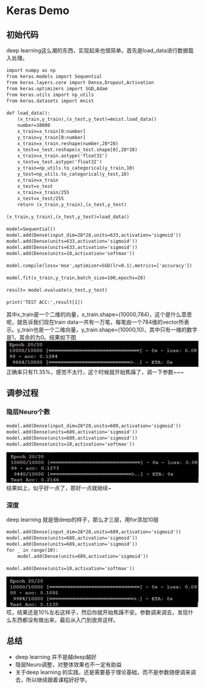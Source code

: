 ﻿# Keras Demo
## 初始代码
deep learning这么潮的东西，实现起来也很简单。首先是load_data进行数据载入处理。
```
import numpy as np
from keras.models import Sequential
from keras.layers.core import Dense,Dropout,Activation
from keras.optimizers import SGD,Adam
from keras.utils import np_utils
from keras.datasets import mnist

def load_data():
	(x_train,y_train),(x_test,y_test)=mnist.load_data()
	number=10000
	x_train=x_train[0:number]
	y_train=y_train[0:number]
	x_train=x_train.reshape(number,28*28)
	x_test=x_test.reshape(x_test.shape[0],28*28)
	x_train=x_train.astype('float32')
	x_test=x_test.astype('float32')
	y_train=np_utils.to_categorical(y_train,10)
	y_test=np_utils.to_categorical(y_test,10)
	x_train=x_train
	x_test=x_test
	x_train=x_train/255
	x_test=x_test/255
	return (x_train,y_train),(x_test,y_test)

(x_train,y_train),(x_test,y_test)=load_data()

model=Sequential()
model.add(Dense(input_dim=28*28,units=633,activation='sigmoid'))
model.add(Dense(units=633,activation='sigmoid'))
model.add(Dense(units=633,activation='sigmoid'))
model.add(Dense(units=10,activation='softmax'))

model.compile(loss='mse',optimizer=SGD(lr=0.1),metrics=['accuracy'])

model.fit(x_train,y_train,batch_size=100,epochs=20)

result= model.evaluate(x_test,y_test)

print('TEST ACC:',result[1])
```
其中x_train是一个二维的向量，x_train.shape=(10000,784)，这个是什么意思呢，就告诉我们现在train data一共有一万笔，每笔由一个784维的vector所表示。y_train也是一个二维向量，y_train.shape=(10000,10)，其中只有一维的数字是1，其余的为0。结果如下图
![在这里插入图片描述](./res/chapter17_1.png)
正确率只有11.35%，感觉不太行，这个时候就开始焦躁了，调一下参数~~~
## 调参过程
### 隐层Neuro个数
```
model.add(Dense(input_dim=28*28,units=689,activation='sigmoid'))
model.add(Dense(units=689,activation='sigmoid'))
model.add(Dense(units=689,activation='sigmoid'))
model.add(Dense(units=10,activation='softmax'))
```
![在这里插入图片描述](./res/chapter17_2.png)
结果如上，似乎好一点了，那好一点就继续~
### 深度
deep learning 就是很deep的样子，那么才三层，用for添加10层
```
model.add(Dense(input_dim=28*28,units=689,activation='sigmoid'))
model.add(Dense(units=689,activation='sigmoid'))
model.add(Dense(units=689,activation='sigmoid'))
for _ in range(10):
	model.add(Dense(units=689,activation='sigmoid'))
	
model.add(Dense(units=10,activation='softmax'))
```
![在这里插入图片描述](./res/chapter17_3.png)
哎，结果还是10%左右这样子，然后你就开始焦躁不安。参数调来调去，发现什么东西都没有做出来，最后从入门到放弃这样。

## 总结
- deep learning 并不是越deep越好
- 隐层Neuro调整，对整体效果也不一定有助益
- 关于deep learning 的实践，还是需要基于理论基础，而不是参数随便调来调去，所以继续跟着课程好好学。
